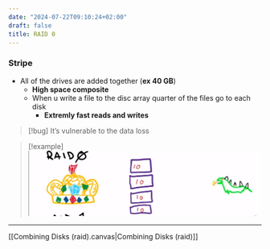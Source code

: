 ```yaml
---
date: "2024-07-22T09:10:24+02:00"
draft: false
title: RAID 0
---
```


### Stripe

-   All of the drives are added together (**ex 40 GB**)
    -   **High space composite**
    -   When u write a file to the disc array quarter of the files go to
        each disk
        -   **Extremly fast reads and writes**

> \[!bug\] It’s vulnerable to the data loss

> \[!example\]
> ![Pasted_image_20240425180738.png](/static/Pasted_image_20240425180738.png)

------------------------------------------------------------------------

\[\[Combining Disks (raid).canvas\|Combining Disks (raid)\]\]
